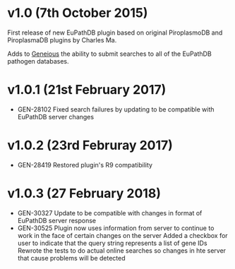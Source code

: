 # v1.0 (7th October 2015)
First release of new EuPathDB plugin based on original PiroplasmoDB and PiroplasmaDB plugins by Charles Ma.

Adds to [Geneious](http://geneious.com) the ability to submit searches to all of the EuPathDB pathogen databases.

# v1.0.1 (21st February 2017)
- GEN-28102 Fixed search failures by updating to be compatible with EuPathDB server changes

# v1.0.2 (23rd Februray 2017)
- GEN-28419 Restored plugin's R9 compatibility

# v1.0.3 (27 February 2018)
- GEN-30327 Update to be compatible with changes in format of EuPathDB server response
- GEN-30525 Plugin now uses information from server to continue to work in the face of certain changes on the server
            Added a checkbox for user to indicate that the query string represents a list of gene IDs
            Rewrote the tests to do actual online searches so changes in hte server that cause problems will be detected
 
